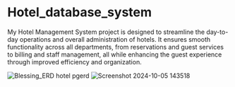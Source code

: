# Hotel_database_system
My Hotel Management System project is designed to streamline the day-to-day operations and overall administration of hotels. It ensures smooth functionality across all departments, from reservations and guest services to billing and staff management, all while enhancing the guest experience through improved efficiency and organization.

![Blessing_ERD hotel pgerd](https://github.com/user-attachments/assets/9bf6378e-4208-4e9f-a782-a6758c65aab8)
![Screenshot 2024-10-05 143518](https://github.com/user-attachments/assets/b129c7e9-ed8b-4c9e-b577-c63c09f8ce64)
